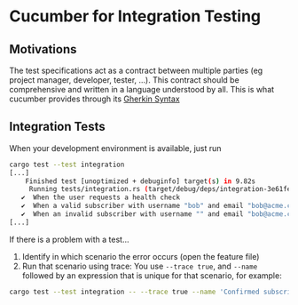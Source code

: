 # Cucumber for Integration Testing

## Motivations

The test specifications act as a contract between multiple parties (eg project
manager, developer, tester, ...). This contract should be comprehensive and
written in a language understood by all. This is what cucumber provides through
its [Gherkin Syntax](https://cucumber.io/docs/gherkin/reference/)


## Integration Tests

When your development environment is available, just run

```sh
cargo test --test integration
[...]
    Finished test [unoptimized + debuginfo] target(s) in 9.82s
     Running tests/integration.rs (target/debug/deps/integration-3e61feee4bff2b04)
   ✔  When the user requests a health check
   ✔  When a valid subscriber with username "bob" and email "bob@acme.com" registers
   ✔  When an invalid subscriber with username "" and email "bob@acme.com" registers
[...]
```

If there is a problem with a test...

1. Identify in which scenario the error occurs (open the feature file)
2. Run that scenario using trace:
  You use `--trace true`, and `--name` followed by an expression that is unique for
  that scenario, for example:

  ```sh
  cargo test --test integration -- --trace true --name 'Confirmed subscribers'
  ```
